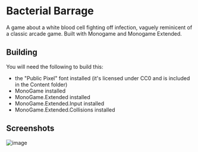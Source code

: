 # Bacterial Barrage

A game about a white blood cell fighting off infection, vaguely reminicent of a classic arcade game. Built with Monogame and Monogame Extended.


## Building

You will need the following to build this:

- the "Public Pixel" font installed (it's licensed under CC0 and is included in the Content folder)
- MonoGame installed
- MonoGame.Extended installed
- MonoGame.Extended.Input installed
- MonoGame.Extended.Collisions installed

## Screenshots
![image](https://user-images.githubusercontent.com/1214246/229584606-a055fd23-0e5d-4091-906a-b0c76280c5f1.png)
